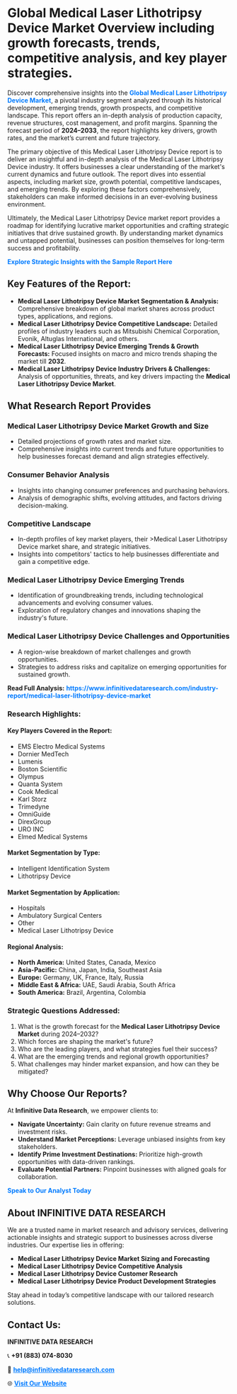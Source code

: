 <h1>Global Medical Laser Lithotripsy Device Market Overview including growth forecasts, trends, competitive analysis, and key player strategies.</h1>
<p>
Discover comprehensive insights into the 
<a href="https://www.infinitivedataresearch.com/industry-report/medical-laser-lithotripsy-device-market" rel="dofollow" style="color: #007BFF; text-decoration: none;"><strong>Global Medical Laser Lithotripsy Device Market</strong></a>, a pivotal industry segment analyzed through its historical development, emerging trends, growth prospects, and competitive landscape. This report offers an in-depth analysis of production capacity, revenue structures, cost management, and profit margins. Spanning the forecast period of <strong>2024–2033</strong>, the report highlights key drivers, growth rates, and the market’s current and future trajectory.
</p>
<p>
The primary objective of this Medical Laser Lithotripsy Device report is to deliver an insightful and in-depth analysis of the Medical Laser Lithotripsy Device industry. It offers businesses a clear understanding of the market's current dynamics and future outlook. The report dives into essential aspects, including market size, growth potential, competitive landscapes, and emerging trends. By exploring these factors comprehensively, stakeholders can make informed decisions in an ever-evolving business environment.
</p>
<p>
Ultimately, the Medical Laser Lithotripsy Device market report provides a roadmap for identifying lucrative market opportunities and crafting strategic initiatives that drive sustained growth. By understanding market dynamics and untapped potential, businesses can position themselves for long-term success and profitability.
</p>
<p>
<a href="https://www.infinitivedataresearch.com/request-sample/reportId=103667" style="color: #007BFF; text-decoration: none;"><strong>Explore Strategic Insights with the Sample Report Here</strong></a>
</p>

<h2>Key Features of the Report:</h2>
<ul>
<li><strong>Medical Laser Lithotripsy Device Market Segmentation & Analysis:</strong> Comprehensive breakdown of global market shares across product types, applications, and regions.</li>
<li><strong>Medical Laser Lithotripsy Device Competitive Landscape:</strong> Detailed profiles of industry leaders such as Mitsubishi Chemical Corporation, Evonik, Altuglas International, and others.</li>
<li><strong>Medical Laser Lithotripsy Device Emerging Trends & Growth Forecasts:</strong> Focused insights on macro and micro trends shaping the market till <strong>2032</strong>.</li>
<li><strong>Medical Laser Lithotripsy Device Industry Drivers & Challenges:</strong> Analysis of opportunities, threats, and key drivers impacting the <strong>Medical Laser Lithotripsy Device Market</strong>.</li>
</ul>

<h2>What Research Report Provides</h2>
<h3>Medical Laser Lithotripsy Device Market Growth and Size</h3>
<ul>
<li>Detailed projections of growth rates and market size.</li>
<li>Comprehensive insights into current trends and future opportunities to help businesses forecast demand and align strategies effectively.</li>
</ul>

<h3>Consumer Behavior Analysis</h3>
<ul>
<li>Insights into changing consumer preferences and purchasing behaviors.</li>
<li>Analysis of demographic shifts, evolving attitudes, and factors driving decision-making.</li>
</ul>

<h3>Competitive Landscape</h3>
<ul>
<li>In-depth profiles of key market players, their >Medical Laser Lithotripsy Device market share, and strategic initiatives.</li>
<li>Insights into competitors' tactics to help businesses differentiate and gain a competitive edge.</li>
</ul>

<h3>Medical Laser Lithotripsy Device Emerging Trends</h3>
<ul>
<li>Identification of groundbreaking trends, including technological advancements and evolving consumer values.</li>
<li>Exploration of regulatory changes and innovations shaping the industry's future.</li>
</ul>

<h3>Medical Laser Lithotripsy Device Challenges and Opportunities</h3>
<ul>
<li>A region-wise breakdown of market challenges and growth opportunities.</li>
<li>Strategies to address risks and capitalize on emerging opportunities for sustained growth.</li>
</ul>
<p><strong>Read Full Analysis:</strong> <a href="https://www.infinitivedataresearch.com/industry-report/medical-laser-lithotripsy-device-market" rel="dofollow" style="color: #007BFF; text-decoration: none;"><strong>https://www.infinitivedataresearch.com/industry-report/medical-laser-lithotripsy-device-market</strong></a></p>
<h3>Research Highlights:</h3>
<h4>Key Players Covered in the Report:</h4>
<ul><li>EMS Electro Medical Systems</li><li>Dornier MedTech</li><li>Lumenis</li><li>Boston Scientific</li><li>Olympus</li><li>Quanta System</li><li>Cook Medical</li><li>Karl Storz</li><li>Trimedyne</li><li>OmniGuide</li><li>DirexGroup</li><li>URO INC</li><li>Elmed Medical Systems</li></ul>
<h4>Market Segmentation by Type:</h4>
<ul><li>Intelligent Identification System</li><li>Lithotripsy Device</li></ul>
<h4>Market Segmentation by Application:</h4>
<ul><li>Hospitals</li><li>Ambulatory Surgical Centers</li><li>Other</li><li>Medical Laser Lithotripsy Device</li></ul>

<h4>Regional Analysis:</h4>
<ul>
<li><strong>North America:</strong> United States, Canada, Mexico</li>
<li><strong>Asia-Pacific:</strong> China, Japan, India, Southeast Asia</li>
<li><strong>Europe:</strong> Germany, UK, France, Italy, Russia</li>
<li><strong>Middle East & Africa:</strong> UAE, Saudi Arabia, South Africa</li>
<li><strong>South America:</strong> Brazil, Argentina, Colombia</li>
</ul>

<h3>Strategic Questions Addressed:</h3>
<ol>
<li>What is the growth forecast for the <strong>Medical Laser Lithotripsy Device Market</strong> during 2024–2032?</li>
<li>Which forces are shaping the market's future?</li>
<li>Who are the leading players, and what strategies fuel their success?</li>
<li>What are the emerging trends and regional growth opportunities?</li>
<li>What challenges may hinder market expansion, and how can they be mitigated?</li>
</ol>

<h2>Why Choose Our Reports?</h2>
<p>At <strong>Infinitive Data Research</strong>, we empower clients to:</p>
<ul>
<li><strong>Navigate Uncertainty:</strong> Gain clarity on future revenue streams and investment risks.</li>
<li><strong>Understand Market Perceptions:</strong> Leverage unbiased insights from key stakeholders.</li>
<li><strong>Identify Prime Investment Destinations:</strong> Prioritize high-growth opportunities with data-driven rankings.</li>
<li><strong>Evaluate Potential Partners:</strong> Pinpoint businesses with aligned goals for collaboration.</li>
</ul>
<p><a href="https://www.infinitivedataresearch.com/industry-report/medical-laser-lithotripsy-device-market" rel="dofollow" style="color: #007BFF; text-decoration: none;"><strong>Speak to Our Analyst Today</strong></a></p>

<h2>About INFINITIVE DATA RESEARCH</h2>
<p>We are a trusted name in market research and advisory services, delivering actionable insights and strategic support to businesses across diverse industries. Our expertise lies in offering:</p>
<ul>
<li><strong>Medical Laser Lithotripsy Device Market Sizing and Forecasting</strong></li>
<li><strong>Medical Laser Lithotripsy Device Competitive Analysis</strong></li>
<li><strong>Medical Laser Lithotripsy Device Customer Research</strong></li>
<li><strong>Medical Laser Lithotripsy Device Product Development Strategies</strong></li>
</ul>
<p>Stay ahead in today’s competitive landscape with our tailored research solutions.</p>

<h2>Contact Us:</h2>
<p><strong>INFINITIVE DATA RESEARCH</strong></p>
<p>📞 <strong>+91 (883) 074-8030</strong></p>
<p>📧 <strong><a href="mailto:help@infinitivedataresearch.com" style="color: #007BFF;">help@infinitivedataresearch.com</a></strong></p>
<p>🌐 <strong><a href="https://www.infinitivedataresearch.com" rel="dofollow" style="color: #007BFF;">Visit Our Website</a></strong></p>